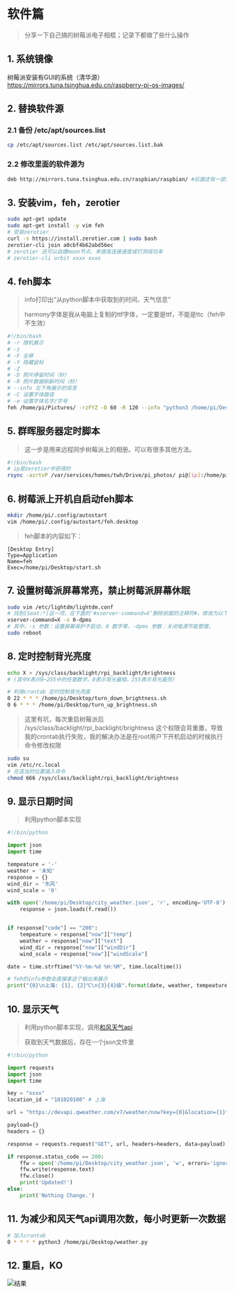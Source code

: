 # 软件篇

> 分享一下自己搞的树莓派电子相框；记录下都做了些什么操作

## 1. 系统镜像
树莓派安装有GUI的系统（清华源）
https://mirrors.tuna.tsinghua.edu.cn/raspberry-pi-os-images/

## 2. 替换软件源
### 2.1 备份 /etc/apt/sources.list
```bash
cp /etc/apt/sources.list /etc/apt/sources.list.bak
```
### 2.2 修改里面的软件源为
```bash
deb http://mirrors.tuna.tsinghua.edu.cn/raspbian/raspbian/ #后面还有一部分，复制原来的
```

## 3. 安装vim，feh，zerotier
```bash
sudo apt-get update
sudo apt-get install -y vim feh
# 安装zerotier
curl -s https://install.zerotier.com | sudo bash
zerotier-cli join a0cbf4b62abd56ec
# zerotier 还可以自建moon节点，来提高连接速度或打洞成功率
# zerotier-cli orbit xxxx xxxx
```

## 4. feh脚本
> info打印出“从python脚本中获取到的时间、天气信息”
> 
> harmony字体是我从电脑上复制的ttf字体，一定要是ttf，不能是ttc（feh中不生效）
```bash
#!/bin/bash
# -r 随机展示
# -z
# -F 全屏
# -Y 隐藏鼠标
# -Z
# -D 照片停留时间（秒）
# -R 照片数据刷新时间（秒）
# --info 左下角展示的信息
# -C 设置字体路径
# -e 设置字体名字/字号
feh /home/pi/Pictures/ -rzFYZ -D 60 -R 120 --info "python3 /home/pi/Desktop/info.py" -C /usr/share/fonts/truetype/harmonyos_sans_sc -e HarmonyOS_Sans_SC_Regular/30
```

## 5. 群晖服务器定时脚本
> 这一步是用来远程同步树莓派上的相册。可以有很多其他方法。
```bash
#!/bin/bash
# ip是zerotier中获得的
rsync -azrtvP /var/services/homes/twh/Drive/pi_photos/ pi@[ip]:/home/pi/Pictures/
```

## 6. 树莓派上开机自启动feh脚本
```bash
mkdir /home/pi/.config/autostart
vim /home/pi/.config/autostart/feh.desktop
```
> feh脚本的内容如下：
```
[Desktop Entry]
Type=Application
Name=feh
Exec=/home/pi/Desktop/start.sh
```

## 7. 设置树莓派屏幕常亮，禁止树莓派屏幕休眠
```bash
sudo vim /etc/lightdm/lightdm.conf
# 找到[Seat:*]这一项，在下面的‘#xserver-command=X’删除前面的注释符#，修改为以下
xserver-command=X -s 0-dpms
# 其中，-s 参数：设置屏幕保护不启动，0 数字零，-dpms 参数：关闭电源节能管理。
sudo reboot
```

## 8.  定时控制背光亮度
```bash
echo X > /sys/class/backlight/rpi_backlight/brightness 
# (其中X表示0~255中的任意数字。0表示背光最暗，255表示背光最亮)

# 利用crontab 定时控制背光亮度
0 22 * * * /home/pi/Desktop/turn_down_brightness.sh
0 6 * * * /home/pi/Desktop/turn_up_brightness.sh
```
> 这里有坑，每次重启树莓派后 /sys/class/backlight/rpi_backlight/brightness 这个权限会背重置，导致我的crontab执行失败，我的解决办法是在root用户下开机启动的时候执行命令修改权限
```bash
sudo su
vim /etc/rc.local
# 在适当的位置插入命令
chmod 666 /sys/class/backlight/rpi_backlight/brightness
```


## 9.  显示日期时间
> 利用python脚本实现
```python
#!/bin/python

import json
import time

tempeature = '-'
weather = '未知'
response = {}
wind_dir = '东风'
wind_scale = '0'

with open('/home/pi/Desktop/city_weather.json', 'r', encoding='UTF-8') as f:
    response = json.loads(f.read())


if response["code"] == "200":
    tempeature = response["now"]["temp"]
    weather = response["now"]["text"]
    wind_dir = response["now"]["windDir"]
    wind_scale = response["now"]["windScale"]

date = time.strftime("%Y-%m-%d %H:%M", time.localtime())

# feh的info参数会直接拿这个输出来展示
print("{0}\n上海: {1}, {2}℃\n{3}{4}级".format(date, weather, tempeature, wind_dir, wind_scale))
```

## 10. 显示天气
> 利用python脚本实现，调用[和风天气api](https://dev.qweather.com/)
>
> 获取到天气数据后，存在一个json文件里

```python
#!/bin/python

import requests
import json
import time

key = "xxxx"
location_id = "101020100" # 上海

url = "https://devapi.qweather.com/v7/weather/now?key={0}&location={1}".format(key, location_id)

payload={}
headers = {}

response = requests.request("GET", url, headers=headers, data=payload)

if response.status_code == 200:
    ffw = open('/home/pi/Desktop/city_weather.json', 'w', errors='ignore')
    ffw.write(response.text)
    ffw.close()
    print('Updated!')
else:
    print('Nothing Change.')
```

## 11. 为减少和风天气api调用次数，每小时更新一次数据
```bash
# 加入crontab
0 * * * * python3 /home/pi/Desktop/weather.py
```

## 12. 重启，KO
![结果](展示1.jpg)